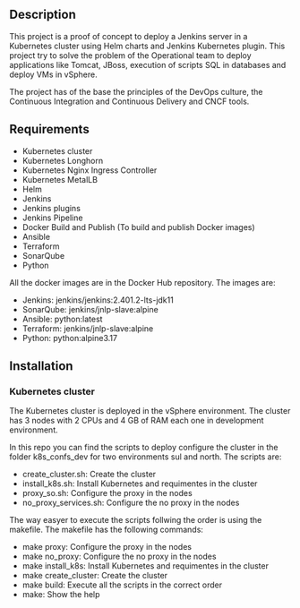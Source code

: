 
## Description

This project is a proof of concept to deploy a Jenkins server in a Kubernetes cluster using Helm charts and Jenkins Kubernetes plugin.
This project try to solve the problem of the Operational team to deploy applications like Tomcat, JBoss, execution of scripts SQL in databases and deploy VMs in vSphere.

The project has of the base the principles of the DevOps culture, the Continuous Integration and Continuous Delivery and CNCF tools.

## Requirements

* Kubernetes cluster
* Kubernetes Longhorn
* Kubernetes Nginx Ingress Controller
* Kubernetes MetalLB
* Helm
* Jenkins
* Jenkins plugins
* Jenkins Pipeline
* Docker Build and Publish (To build and publish Docker images)
* Ansible
* Terraform
* SonarQube
* Python

All the docker images are in the Docker Hub repository. The images are:

* Jenkins: jenkins/jenkins:2.401.2-lts-jdk11
* SonarQube: jenkins/jnlp-slave:alpine
* Ansible: python:latest
* Terraform: jenkins/jnlp-slave:alpine
* Python: python:alpine3.17

## Installation

### Kubernetes cluster

The Kubernetes cluster is deployed in the vSphere environment. The cluster has 3 nodes with 2 CPUs and 4 GB of RAM each one in development environment.

In this repo you can find the scripts to deploy configure the cluster in the folder k8s_confs_dev for two environments sul and north. The scripts are:

* create_cluster.sh: Create the cluster
* install_k8s.sh: Install Kubernetes and requimentes in the cluster
* proxy_so.sh: Configure the proxy in the nodes
* no_proxy_services.sh: Configure the no proxy in the nodes

The way easyer to execute the scripts follwing the order is using the makefile. The makefile has the following commands:

* make proxy: Configure the proxy in the nodes
* make no_proxy: Configure the no proxy in the nodes
* make install_k8s: Install Kubernetes and requimentes in the cluster
* make create_cluster: Create the cluster
* make build: Execute all the scripts in the correct order
* make: Show the help

